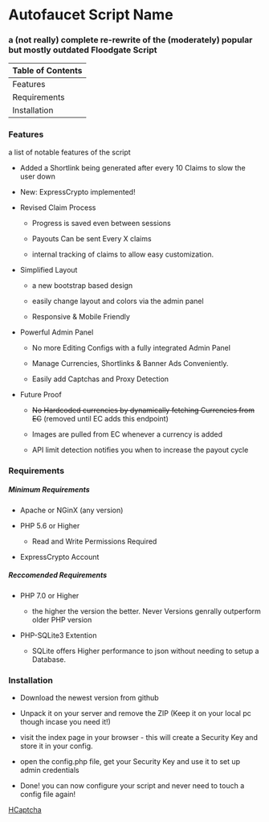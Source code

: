 # Autofaucet Script Name

### a (not really) complete re-rewrite of the (moderately) popular but mostly outdated Floodgate Script


| Table of Contents |
| ----------------- |
| Features |
| Requirements |
| Installation |



### Features

a list of notable features of the script

- Added a Shortlink being generated after every 10 Claims to slow the user down
- New: ExpressCrypto implemented!
- Revised Claim Process

  - Progress is saved even between sessions

  - Payouts Can be sent Every X claims

  - internal tracking of claims to allow easy customization.

- Simplified Layout

  - a new bootstrap based design

  - easily change layout and colors via the admin panel

  - Responsive & Mobile Friendly

- Powerful Admin Panel

  - No more Editing Configs with a fully integrated Admin Panel

  - Manage Currencies, Shortlinks & Banner Ads Conveniently.

  - Easily add Captchas and Proxy Detection

- Future Proof

  - ~~No Hardcoded currencies by dynamically fetching Currencies from EC~~ (removed until EC adds this endpoint)

  - Images are pulled from EC whenever a currency is added

  - API limit detection notifies you when to increase the payout cycle


### Requirements

##### Minimum Requirements

- Apache or NGinX (any version)

- PHP 5.6 or Higher

  - Read and Write Permissions Required

- ExpressCrypto Account


##### Reccomended Requirements

- PHP 7.0 or Higher

  - the higher the version the better. Never Versions genrally outperform older PHP version

- PHP-SQLite3 Extention

  - SQLite offers Higher performance to json without needing to setup a Database.



### Installation

- Download the newest version from github

- Unpack it on your server and remove the ZIP (Keep it on your local pc though incase you need it!)

- visit the index page in your browser - this will create a Security Key and store it in your config.

- open the config.php file, get your Security Key and use it to set up admin credentials

- Done! you can now configure your script and never need to touch a config file again!

<a href="https://hCaptcha.com/?r=befc8fa2362e" target="_blank">HCaptcha</a><br>
